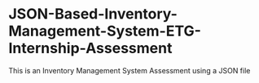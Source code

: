 # JSON-Based-Inventory-Management-System-ETG-Internship-Assessment
This is an  Inventory Management System Assessment using a JSON file

